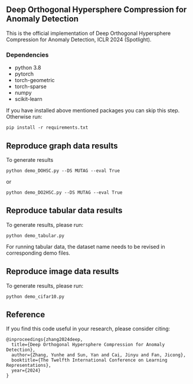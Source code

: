 ## Deep Orthogonal Hypersphere Compression for Anomaly Detection
This is the official implementation of Deep Orthogonal Hypersphere Compression for Anomaly Detection, ICLR 2024 (Spotlight).

### Dependencies

* python 3.8
* pytorch
* torch-geometric
* torch-sparse
* numpy
* scikit-learn

If you have installed above mentioned packages you can skip this step. Otherwise run:

    pip install -r requirements.txt

## Reproduce graph data results

To generate results

    python demo_DOHSC.py --DS MUTAG --eval True

or

    python demo_DO2HSC.py --DS MUTAG --eval True

## Reproduce tabular data results

To generate results, please run:

    python demo_tabular.py

For running tabular data, the dataset name needs to be revised in corresponding demo files. 

## Reproduce image data results

To generate results, please run:

    python demo_cifar10.py


## Reference

If you find this code useful in your research, please consider citing:

```
@inproceedings{zhang2024deep,
  title={Deep Orthogonal Hypersphere Compression for Anomaly Detection},
  author={Zhang, Yunhe and Sun, Yan and Cai, Jinyu and Fan, Jicong},
  booktitle={The Twelfth International Conference on Learning Representations},
  year={2024}
}
```

